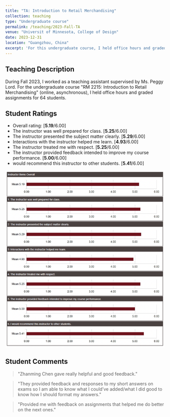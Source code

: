 ```yaml
---
title: "TA: Introduction to Retail Merchandising"
collection: teaching
type: "Undergraduate course"
permalink: /teaching/2023-Fall-TA
venue: "Universit of Minnesota, College of Design"
date: 2023-12-31
location: "Guangzhou, China"
excerpt: 'For this undergraduate course, I held office hours and graded assignments for 64 students.'
---
```


## Teaching Description

During Fall 2023, I worked as a teaching assistant supervised by Ms. Peggy Lord. For the undergraduate course "RM 2215: Introduction to Retail Merchandising" (online, asynchronous), I held office hours and graded assignments for 64 students.

## Student Ratings

- Overall rating: \[**5.19**/6.00\]
- The instructor was well prepared for class. \[**5.25**/6.00\]
- The instructor presented the subject matter clearly. \[**5.29**/6.00\]
- Interactions with the instructor helped me learn. \[**4.93**/6.00\]
- The instructor treated me with respect. \[**5.25**/6.00\]
- The instructor provided feedback intended to improve my course performance. \[**5.00**/6.00\]
- would recommend this instructor to other students. \[**5.41**/6.00\]

<p align="center">
  <img src="/images/TA-RM2215-Rating.png" alt="TA-RM2215-Rating" width="600"/>
</p>

## Student Comments

> "Zhanming Chen gave really helpful and good feedback."

> "They provided feedback and responses to my short answers on exams so I am able to know what I could’ve added/what I did good to know how I should format my answers."

> "Provided me with feedback on assignments that helped me do better on the next ones."
